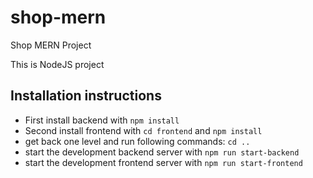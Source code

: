 # shop-mern
Shop MERN Project

This is NodeJS project 


## Installation instructions
* First install backend with  `npm install`
* Second install frontend with `cd frontend` and `npm install`
* get back one level and run following commands: `cd ..`
* start the development backend server with `npm run start-backend`
* start the development frontend server with `npm run start-frontend`